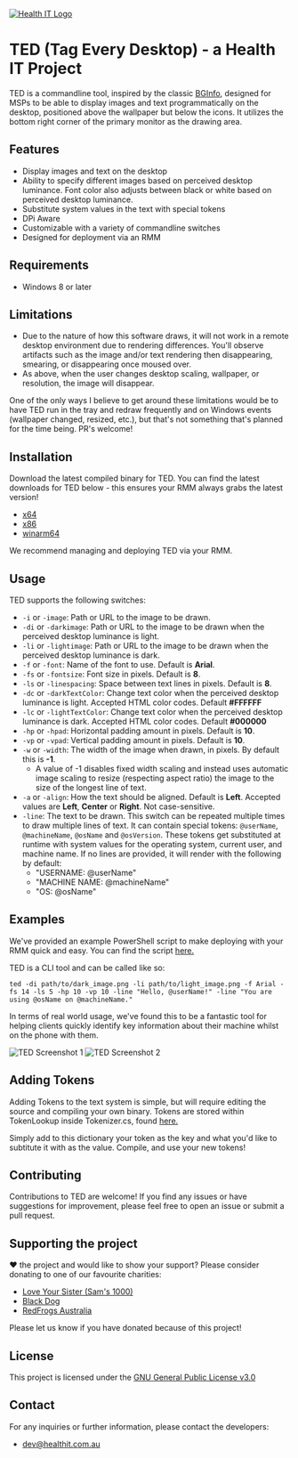 [![Health IT Logo](https://healthit.com.au/wp-content/uploads/2019/06/HIT-proper-logo.png)](https://healthit.com.au)

# TED (Tag Every Desktop) - a Health IT Project

TED is a commandline tool, inspired by the classic [BGInfo](https://learn.microsoft.com/en-us/sysinternals/downloads/bginfo), designed for MSPs to be able to display images and text programmatically on the desktop, positioned above the wallpaper but below the icons. It utilizes the bottom right corner of the primary monitor as the drawing area.

## Features

- Display images and text on the desktop
- Ability to specify different images based on perceived desktop luminance. Font color also adjusts between black or white based on perceived desktop luminance.
- Substitute system values in the text with special tokens
- DPi Aware
- Customizable with a variety of commandline switches
- Designed for deployment via an RMM

## Requirements

- Windows 8 or later

## Limitations

- Due to the nature of how this software draws, it will not work in a remote desktop environment due to rendering differences. You'll observe artifacts such as the image and/or text rendering then disappearing, smearing, or disappearing once moused over.
- As above, when the user changes desktop scaling, wallpaper, or resolution, the image will disappear.

One of the only ways I believe to get around these limitations would be to have TED run in the tray and redraw frequently and on Windows events (wallpaper changed, resized, etc.), but that's not something that's planned for the time being. PR's welcome!

## Installation

Download the latest compiled binary for TED. You can find the latest downloads for TED below - this ensures your RMM always grabs the latest version!
- [x64](https://github.com/HealthITAU/TED/releases/latest/download/TED-x64.exe)
- [x86](https://github.com/HealthITAU/TED/releases/latest/download/TED-x86.exe)
- [winarm64](https://github.com/HealthITAU/TED/releases/latest/download/TED-winarm64.exe)

We recommend managing and deploying TED via your RMM. 

## Usage

TED supports the following switches:

- `-i` or `-image`: Path or URL to the image to be drawn.
- `-di` or `-darkimage`: Path or URL to the image to be drawn when the perceived desktop luminance is light.
- `-li` or `-lightimage`: Path or URL to the image to be drawn when the perceived desktop luminance is dark.
- `-f` or `-font`: Name of the font to use. Default is **Arial**.
- `-fs` or `-fontsize`: Font size in pixels. Default is **8**.
- `-ls` or `-linespacing`: Space between text lines in pixels. Default is **8**.
- `-dc` or `-darkTextColor`: Change text color when the perceived desktop luminance is light. Accepted HTML color codes. Default **#FFFFFF**
- `-lc` or `-lightTextColor`: Change text color when the perceived desktop luminance is dark. Accepted HTML color codes. Default **#000000**
- `-hp` or `-hpad`: Horizontal padding amount in pixels. Default is **10**.
- `-vp` or `-vpad`: Vertical padding amount in pixels. Default is **10**.
- `-w` or `-width`: The width of the image when drawn, in pixels. By default this is **-1**. 
  - A value of -1 disables fixed width scaling and instead uses automatic image scaling to resize (respecting aspect ratio) the image to the size of the longest line of text.
- `-a` or `-align`: How the text should be aligned. Default is **Left**. Accepted values are **Left**, **Center** or **Right**. Not case-sensitive.
- `-line`: The text to be drawn. This switch can be repeated multiple times to draw multiple lines of text. It can contain special tokens: `@userName`, `@machineName`, `@osName` and `@osVersion`. These tokens get substituted at runtime with system values for the operating system, current user, and machine name. If no lines are provided, it will render with the following by default:
  - "USERNAME: @userName"
  - "MACHINE NAME: @machineName"
  - "OS: @osName"

## Examples

We've provided an example PowerShell script to make deploying with your RMM quick and easy. You can find the script [here.](https://github.com/HealthITAU/TED/blob/main/examples/rmm_deploy.ps1)

TED is a CLI tool and can be called like so:

```shell
ted -di path/to/dark_image.png -li path/to/light_image.png -f Arial -fs 14 -ls 5 -hp 10 -vp 10 -line "Hello, @userName!" -line "You are using @osName on @machineName."
```

In terms of real world usage, we've found this to be a fantastic tool for helping clients quickly identify key information about their machine whilst on the phone with them.

![TED Screenshot 1]( https://healthit.com.au/TEDScreenshot1_res1.png) ![TED Screenshot 2]( https://healthit.com.au/TEDScreenshot2_res1.png)

## Adding Tokens

Adding Tokens to the text system is simple, but will require editing the source and compiling your own binary.
Tokens are stored within TokenLookup inside Tokenizer.cs, found [here.](https://github.com/HealthITAU/TED/blob/main/src/TED/TED.Utils/Tokenizer.cs)

Simply add to this dictionary your token as the key and what you'd like to subtitute it with as the value.
Compile, and use your new tokens!

## Contributing

Contributions to TED are welcome! If you find any issues or have suggestions for improvement, please feel free to open an issue or submit a pull request.

## Supporting the project

:heart: the project and would like to show your support? Please consider donating to one of our favourite charities:
- [Love Your Sister (Sam's 1000)](https://www.loveyoursister.org/makeadonation)
- [Black Dog](https://donate.blackdoginstitute.org.au/)
- [RedFrogs Australia](https://redfrogs.com.au/support/donate)

Please let us know if you have donated because of this project!

## License

This project is licensed under the [GNU General Public License v3.0](https://github.com/HealthITAU/TED/blob/main/LICENSE)

## Contact

For any inquiries or further information, please contact the developers:
- [dev@healthit.com.au](mailto:dev@healthit.com.au?subject=[GitHub]%20TED%20Query)
